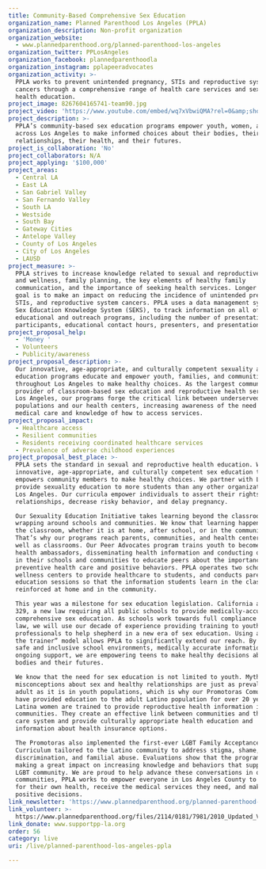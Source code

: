 ```yaml
---
title: Community-Based Comprehensive Sex Education
organization_name: Planned Parenthood Los Angeles (PPLA)
organization_description: Non-profit organization
organization_website:
  - www.plannedparenthood.org/planned-parenthood-los-angeles
organization_twitter: PPLosAngeles
organization_facebook: plannedparenthoodla
organization_instagram: pplapeeradvocates
organization_activity: >-
  PPLA works to prevent unintended pregnancy, STIs and reproductive system
  cancers through a comprehensive range of health care services and sexual
  health education.
project_image: 8267604165741-team90.jpg
project_video: 'https://www.youtube.com/embed/wq7xVbwiQMA?rel=0&amp;showinfo=0'
project_description: >-
  PPLA’s community-based sex education programs empower youth, women, and men
  across Los Angeles to make informed choices about their bodies, their
  relationships, their health, and their futures.
project_is_collaboration: 'No'
project_collaborators: N/A
project_applying: '$100,000'
project_areas:
  - Central LA
  - East LA
  - San Gabriel Valley
  - San Fernando Valley
  - South LA
  - Westside
  - South Bay
  - Gateway Cities
  - Antelope Valley
  - County of Los Angeles
  - City of Los Angeles
  - LAUSD
project_measure: >-
  PPLA strives to increase knowledge related to sexual and reproductive health
  and wellness, family planning, the key elements of healthy family
  communication, and the importance of seeking health services. Longer term, our
  goal is to make an impact on reducing the incidence of unintended pregnancy,
  STIs, and reproductive system cancers. PPLA uses a data management system, the
  Sex Education Knowledge System (SEKS), to track information on all of our
  educational and outreach programs, including the number of presentations,
  participants, educational contact hours, presenters, and presentation sites.
project_proposal_help:
  - 'Money '
  - Volunteers
  - Publicity/awareness
project_proposal_description: >-
  Our innovative, age-appropriate, and culturally competent sexuality and health
  education programs educate and empower youth, families, and communities
  throughout Los Angeles to make healthy choices. As the largest community
  provider of classroom-based sex education and reproductive health services in
  Los Angeles, our programs forge the critical link between underserved
  populations and our health centers, increasing awareness of the need for
  medical care and knowledge of how to access services.
project_proposal_impact:
  - Healthcare access
  - Resilient communities
  - Residents receiving coordinated healthcare services
  - Prevalence of adverse childhood experiences
project_proposal_best_place: >-
  PPLA sets the standard in sexual and reproductive health education. We deliver
  innovative, age-appropriate, and culturally competent sex education that
  empowers community members to make healthy choices. We partner with LAUSD to
  provide sexuality education to more students than any other organization in
  Los Angeles. Our curricula empower individuals to assert their rights within
  relationships, decrease risky behavior, and delay pregnancy.

  Our Sexuality Education Initiative takes learning beyond the classroom by
  wrapping around schools and communities. We know that learning happens outside
  the classroom, whether it is at home, after school, or in the community.
  That’s why our programs reach parents, communities, and health centers, as
  well as classrooms. Our Peer Advocates program trains youth to become active
  health ambassadors, disseminating health information and conducting outreach
  in their schools and communities to educate peers about the importance of
  preventive health care and positive behaviors. PPLA operates two school-based
  wellness centers to provide healthcare to students, and conducts parent
  education sessions so that the information students learn in the classroom is
  reinforced at home and in the community. 

  This year was a milestone for sex education legislation. California adopted AB
  329, a new law requiring all public schools to provide medically-accurate,
  comprehensive sex education. As schools work towards full compliance with the
  law, we will use our decade of experience providing training to youth-serving
  professionals to help shepherd in a new era of sex education. Using a “train
  the trainer” model allows PPLA to significantly extend our reach. By providing
  safe and inclusive school environments, medically accurate information, and
  ongoing support, we are empowering teens to make healthy decisions about their
  bodies and their futures.

  We know that the need for sex education is not limited to youth. Myths and
  misconceptions about sex and healthy relationships are just as prevalent in
  adult as it is in youth populations, which is why our Promotoras Comunitarias
  have provided education to the adult Latino population for over 20 years.
  Latina women are trained to provide reproductive health information in their
  communities. They create an effective link between communities and the health
  care system and provide culturally appropriate health education and
  information about health insurance options. 

  The Promotoras also implemented the first-ever LGBT Family Acceptance
  Curriculum tailored to the Latino community to address stigma, shame,
  discrimination, and familial abuse. Evaluations show that the program is
  making a great impact on increasing knowledge and behaviors that support the
  LGBT community. We are proud to help advance these conversations in our
  communities, PPLA works to empower everyone in Los Angeles County to advocate
  for their own health, receive the medical services they need, and make
  positive decisions.
link_newsletter: 'https://www.plannedparenthood.org/planned-parenthood-los-angeles'
link_volunteer: >-
  https://www.plannedparenthood.org/files/2114/0181/7981/2010_Updated_Volunteer_Application.pdf
link_donate: www.supportpp-la.org
order: 56
category: live
uri: /live/planned-parenthood-los-angeles-ppla

---
```

